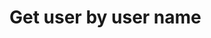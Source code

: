 # Get user by user name

<api-endpoint openapi-path="./../openapi.yaml" endpoint="/user/{username}" method="get"/>
